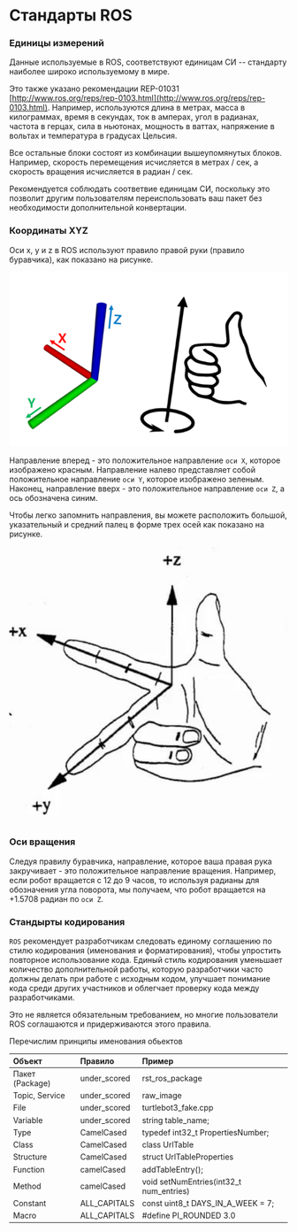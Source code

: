 # Стандарты ROS

### Единицы измерений

Данные используемые в ROS, соответствуют единицам СИ -- стандарту наиболее широко используемому в мире. 

Это также указано рекомендации  REP-01031 [http://www.ros.org/reps/rep-0103.html](http://www.ros.org/reps/rep-0103.html). Например, используются длина в метрах, масса в килограммах, время в секундах, ток в амперах, угол в радианах, частота в герцах, сила в ньютонах, мощность в ваттах, напряжение в вольтах и температура в градусах Цельсия. 

Все остальные блоки состоят из комбинации вышеупомянутых блоков. Например, скорость перемещения исчисляется в метрах / сек, а скорость вращения исчисляется в радиан / сек. 

Рекомендуется соблюдать соответвие единицам СИ, поскольку это позволит другим пользователям переиспользовать ваш пакет без необходимости дополнительной конвертации.

### Координаты XYZ

Оси x, y и z в ROS используют правило правой руки \(правило буравчика\), как показано на рисунке. 

![](../.gitbook/assets/burav.png)

Направление вперед  - это положительное направление `оси X`, которое изображено ​​красным. Направление налево представляет собой положительное направление `оси Y`, которое изображено зеленым. Наконец, направление вверх - это положительное направление `оси Z`, а ось обозначена ​​синим. 

Чтобы легко запомнить направления, вы можете расположить большой, указательный и средний палец в форме трех осей как показано на рисунке.

![](../.gitbook/assets/hand_axis.png)

### Оси вращения

Следуя правилу буравчика, направление, которое ваша правая рука закручивает - это положительное направление вращения. Например, если робот вращается с 12 до 9 часов, то используя радианы для обозначения угла поворота, мы получаем, что робот вращается на +1.5708 радиан по `оси Z`. 

### Стандырты кодирования

`ROS` рекомендует разработчикам следовать единому соглашению по стилю кодирования \(именования и форматирования\), чтобы упростить повторное использование кода. Единый стиль кодирования уменьшает количество дополнительной работы, которую разработчики часто должны делать при работе с исходным кодом, улучшает понимание кода среди других участников и облегчает проверку кода между разработчиками. 

Это не является обязательным требованием, но многие пользователи ROS соглашаются и придерживаются этого правила. 

Перечислим принципы именования обьектов

| Объект | Правило | Пример |
| :--- | :--- | :--- |
| Пакет \(Package\) | under\_scored | rst\_ros\_package |
| Topic, Service | under\_scored | raw\_image |
| File | under\_scored | turtlebot3\_fake.cpp |
| Variable | under\_scored | string table\_name; |
| Type | CamelCased | typedef int32\_t PropertiesNumber; |
| Class | CamelCased | class UrlTable |
| Structure | CamelCased | struct UrlTableProperties |
| Function | camelCased | addTableEntry\(\); |
| Method | camelCased | void setNumEntries\(int32\_t num\_entries\) |
| Constant | ALL\_CAPITALS | const uint8\_t DAYS\_IN\_A\_WEEK = 7; |
| Macro | ALL\_CAPITALS | \#define PI\_ROUNDED 3.0 |

